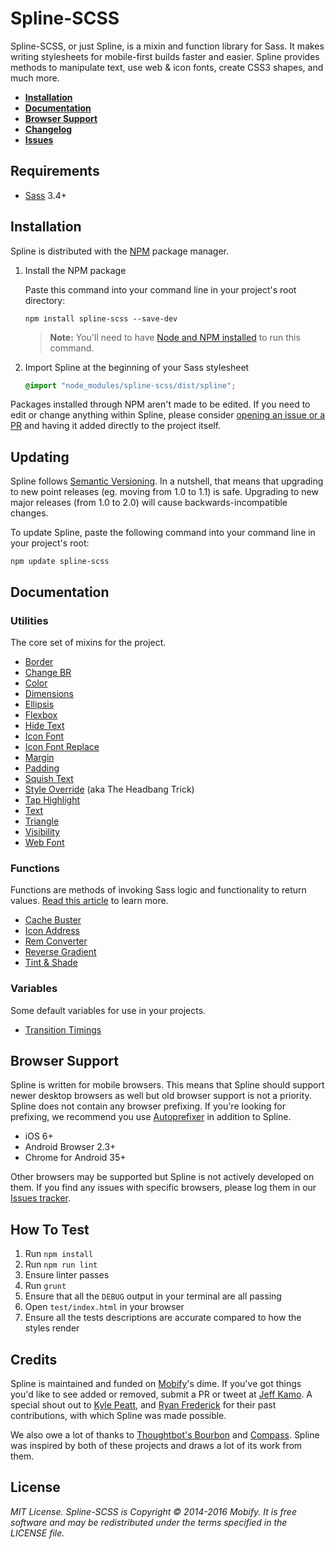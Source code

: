 # Spline-SCSS

Spline-SCSS, or just Spline, is a mixin and function library for Sass. It makes writing stylesheets for mobile-first builds faster and easier. Spline provides methods to manipulate text, use web & icon fonts, create CSS3 shapes, and much more.

- [**Installation**](#installation)
- [**Documentation**](#documentation)
- [**Browser Support**](#browser-support)
- [**Changelog**](http://github.com/mobify/spline/releases)
- [**Issues**](http://github.com/mobify/spline/issues)

## Requirements

- [Sass](http://sass-lang.com/) 3.4+

## Installation

Spline is distributed with the [NPM](https://www.npmjs.com/) package manager.

1. Install the NPM package

    Paste this command into your command line in your project's root directory:

    ```
    npm install spline-scss --save-dev
    ```

    > **Note:** You'll need to have [Node and NPM installed](https://docs.npmjs.com/getting-started/installing-node) to run this command.

2. Import Spline at the beginning of your Sass stylesheet

    ```scss
    @import "node_modules/spline-scss/dist/spline";
    ```

Packages installed through NPM aren't made to be edited. If you need to edit or change anything within Spline, please consider [opening an issue or a PR](http://github.com/mobify/spline/issues) and having it added directly to the project itself.

## Updating

Spline follows [Semantic Versioning](http://www.semver.org). In a nutshell, that means that upgrading to new point releases (eg. moving from 1.0 to 1.1) is safe. Upgrading to new major releases (from 1.0 to 2.0) will cause backwards-incompatible changes.

To update Spline, paste the following command into your command line in your project's root:

```
npm update spline-scss
```

## Documentation

### Utilities

The core set of mixins for the project.

- [Border](dist/utilities/border)
- [Change BR](dist/utilities/change-br)
- [Color](dist/utilities/color)
- [Dimensions](dist/utilities/dimensions)
- [Ellipsis](dist/utilities/ellipsis)
- [Flexbox](dist/utilities/flexbox)
- [Hide Text](dist/utilities/hide-text)
- [Icon Font](dist/utilities/icon-font)
- [Icon Font Replace](dist/utilities/icon-font-replace)
- [Margin](dist/utilities/margin)
- [Padding](dist/utilities/padding)
- [Squish Text](dist/utilities/squish-text)
- [Style Override](dist/utilities/style-override) (aka The Headbang Trick)
- [Tap Highlight](dist/utilities/tap-highlight)
- [Text](dist/utilities/text)
- [Triangle](dist/utilities/triangle)
- [Visibility](dist/utilities/visibility)
- [Web Font](dist/utilities/web-font)

### Functions

Functions are methods of invoking Sass logic and functionality to return values. [Read this article](http://thesassway.com/advanced/pure-sass-functions) to learn more.

- [Cache Buster](dist/functions/cache-buster)
- [Icon Address](dist/functions/icon-address)
- [Rem Converter](dist/functions/rem)
- [Reverse Gradient](dist/functions/reverse-gradient)
- [Tint & Shade](dist/function/tint-shade)

### Variables

Some default variables for use in your projects.

- [Transition Timings](dist/variables/transition-timings)

## Browser Support

Spline is written for mobile browsers. This means that Spline should support newer desktop browsers as well but old browser support is not a priority. Spline does not contain any browser prefixing. If you're looking for prefixing, we recommend you use [Autoprefixer](https://github.com/postcss/autoprefixer) in addition to Spline.

- iOS 6+
- Android Browser 2.3+
- Chrome for Android 35+

Other browsers may be supported but Spline is not actively developed on them. If you find any issues with specific browsers, please log them in our [Issues tracker](http://github.com/mobify/spline/issues).

## How To Test

1. Run `npm install`
2. Run `npm run lint`
3. Ensure linter passes
4. Run `grunt`
5. Ensure that all the `DEBUG` output in your terminal are all passing
6. Open `test/index.html` in your browser
7. Ensure all the tests descriptions are accurate compared to how the styles render

## Credits

Spline is maintained and funded on [Mobify](http://www.mobify.com)'s dime. If you've got things you'd like to see added or removed, submit a PR or tweet at [Jeff Kamo](http://www.twitter.com/jeffkamo). A special shout out to [Kyle Peatt](http://twitter.com/kpeatt), and [Ryan Frederick](http://twitter.com/ry5n) for their past contributions, with which Spline was made possible.

We also owe a lot of thanks to [Thoughtbot's Bourbon](http://www.github.com/thoughtbot/Bourbon) and [Compass](http://compass-style.org/). Spline was inspired by both of these projects and draws a lot of its work from them.

## License

*MIT License. Spline-SCSS is Copyright © 2014-2016 Mobify. It is free software and may be redistributed under the terms specified in the LICENSE file.*
